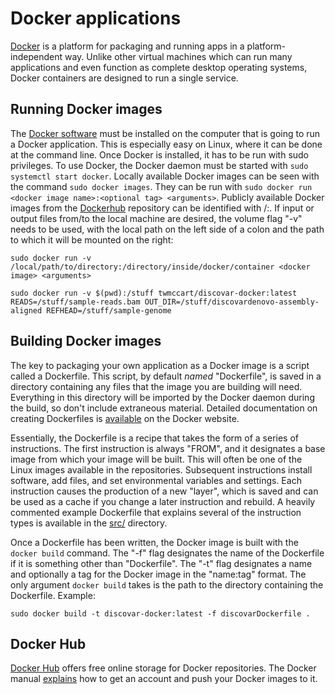 # Docker applications

[Docker](https://www.docker.com/) is a platform for packaging and running apps in a platform-independent way.
Unlike other virtual machines which can run many applications and even function as complete desktop operating systems, Docker containers are designed to run a single service.

## Running Docker images

The [Docker software](https://www.docker.com/products/overview) must be installed on the computer that is going to run a Docker application.
This is especially easy on Linux, where it can be done at the command line.
Once Docker is installed, it has to be run with sudo privileges.
To use Docker, the Docker daemon must be started with `sudo systemctl start docker`.
Locally available Docker images can be seen with the command `sudo docker images`.
They can be run with `sudo docker run <docker image name>:<optional tag> <arguments>`.
Publicly available Docker images from the [Dockerhub](https://hub.docker.com/) repository can be identified with <repository name>/<docker image>:<optional tag>.
If input or output files from/to the local machine are desired, the volume flag "-v" needs to be used, with the local path on the left side of a colon and the path to which it will be mounted on the right:

```sudo docker run -v /local/path/to/directory:/directory/inside/docker/container <docker image> <arguments>```


```sudo docker run -v $(pwd):/stuff twmccart/discovar-docker:latest READS=/stuff/sample-reads.bam OUT_DIR=/stuff/discovardenovo-assembly-aligned REFHEAD=/stuff/sample-genome```



## Building Docker images

The key to packaging your own application as a Docker image is a script called a Dockerfile.
This script, by default *named* "Dockerfile", is saved in a directory containing any files that the image you are building will need.
Everything in this directory will be imported by the Docker daemon during the build, so don't include extraneous material.
Detailed documentation on creating Dockerfiles is [available](https://docs.docker.com/engine/userguide/eng-image/dockerfile_best-practices/) on the Docker website.

Essentially, the Dockerfile is a recipe that takes the form of a series of instructions.
The first instruction is always "FROM", and it designates a base image from which your image will be built.
This will often be one of the Linux images available in the repositories.
Subsequent instructions install software, add files, and set environmental variables and settings.
Each instruction causes the production of a new "layer", which is saved and can be used as a cache if you change a later instruction and rebuild.
A heavily commented example Dockerfile that explains several of the instruction types is available in the [src/](https://github.com/BrendelGroup/bghandbook/tree/master/src) directory.

Once a Dockerfile has been written, the Docker image is built with the `docker build` command.
The "-f" flag designates the name of the Dockerfile if it is something other than "Dockerfile".
The "-t" flag designates a name and optionally a tag for the Docker image in the "name:tag" format.
The only argument `docker build` takes is the path to the directory containing the Dockerfile.
Example:
```
sudo docker build -t discovar-docker:latest -f discovarDockerfile .
```

## Docker Hub

[Docker Hub](https://hub.docker.com/) offers free online storage for Docker repositories.
The Docker manual [explains](https://docs.docker.com/engine/getstarted/step_five/) how to get an account and push your Docker images to it.
